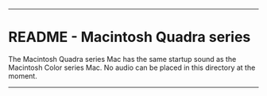 
***

# README - Macintosh Quadra series

The Macintosh Quadra series Mac has the same startup sound as the Macintosh Color series Mac. No audio can be placed in this directory at the moment.

***
